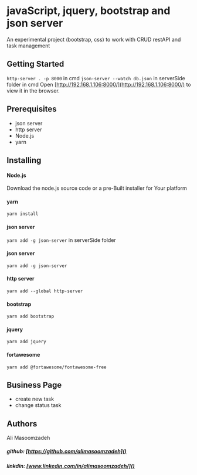 # javaScript, jquery, bootstrap and json server

An experimental project (bootstrap, css)
to work with CRUD restAPI and task management
## Getting Started  
`http-server . -p 8000`  in cmd 
`json-server --watch db.json`    in serverSide folder in cmd
Open [http://192.168.1.106:8000/](http://192.168.1.106:8000/) to view it in the browser.

     
## Prerequisites    
- json server
- http server
- Node.js
- yarn

## Installing

#### Node.js
Download the node.js source code or a pre-Built installer for Your platform

#### yarn
`yarn install`  

#### json server 
`yarn add -g json-server`  in serverSide folder
     
#### json server 
`yarn add -g json-server` 
    
#### http server 
`yarn add --global http-server`     

#### bootstrap 
`yarn add bootstrap`     

#### jquery
`yarn add jquery`    

#### fortawesome
`yarn add @fortawesome/fontawesome-free` 

## Business Page 

* create new task 
* change status task

## Authors
Ali Masoomzadeh     
 ##### github:  [https://github.com/alimasoomzadeh]()     
 ##### linkdin: [www.linkedin.com/in/alimasoomzadeh/]()
    

